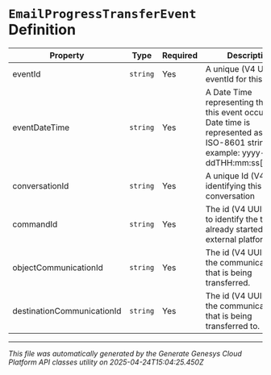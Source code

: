 # `EmailProgressTransferEvent` Definition

| Property | Type | Required | Description |
|----------|------|----------|-------------|
| eventId | `string` | Yes | A unique (V4 UUID) eventId for this event |
| eventDateTime | `string` | Yes | A Date Time representing the time this event occurred. Date time is represented as an ISO-8601 string. For example: yyyy-MM-ddTHH:mm:ss[.mmm]Z |
| conversationId | `string` | Yes | A unique Id (V4 UUID) identifying this conversation |
| commandId | `string` | Yes | The id (V4 UUID) used to identify the transfer already started by the external platform. |
| objectCommunicationId | `string` | Yes | The id (V4 UUID) of the communication that is being transferred. |
| destinationCommunicationId | `string` | Yes | The id (V4 UUID) of the communication that is being transferred to. |

---

*This file was automatically generated by the Generate Genesys Cloud Platform API classes utility on 2025-04-24T15:04:25.450Z*
